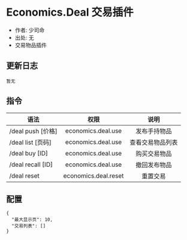 # Economics.Deal 交易插件

- 作者: 少司命
- 出处: 无
- 交易物品插件

## 更新日志

```
暂无
```

## 指令

| 语法              |         权限         |       说明       |
| ----------------- | :------------------: | :--------------: |
| /deal push [价格] |  economics.deal.use  |   发布手持物品   |
| /deal list [页码] |  economics.deal.use  | 查看交易物品列表 |
| /deal buy [ID]    |  economics.deal.use  |   购买交易物品   |
| /deal recall [ID] |  economics.deal.use  |   撤回发布物品   |
| /deal reset       | economics.deal.reset |     重置交易     |

## 配置

```(json)
{
  "最大显示页": 10,
  "交易列表": []
}
```
